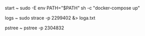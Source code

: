 start ~ sudo -E env PATH="$PATH" sh -c "docker-compose up"

logs ~ sudo strace -p 2299402 &> loga.txt

pstree ~ pstree -p 2304832
